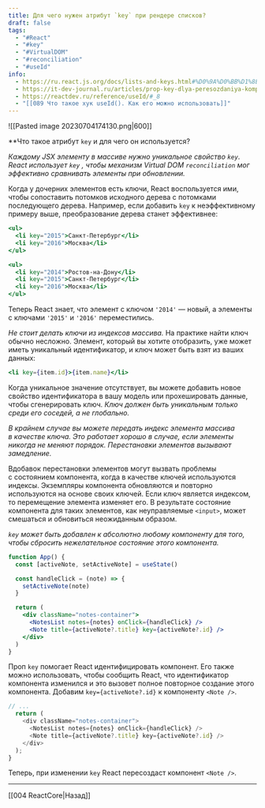 ```yaml
---
title: Для чего нужен атрибут `key` при рендере списков?
draft: false
tags:
  - "#React"
  - "#key"
  - "#VirtualDOM"
  - "#reconciliation"
  - "#useId"
info:
  - https://ru.react.js.org/docs/lists-and-keys.html#%D0%9A%D0%BB%D1%8E%D1%87%D0%B8
  - https://it-dev-journal.ru/articles/prop-key-dlya-peresozdaniya-komponenta-v-react-js
  - https://reactdev.ru/reference/useId/#_8
  - "[[089 Что такое хук useId(). Как его можно использовать]]"
---
```

![[Pasted image 20230704174130.png|600]]

**Что такое атрибут `key` и для чего он используется?

_Каждому JSX элементу в массиве нужно уникальное свойство `key`_.
_React использует `key` , чтобы механизм Virtual DOM `reconciliation` мог эффективно сравнивать элементы при обновлении._

Когда у дочерних элементов есть ключи, React воспользуется ими, чтобы сопоставить потомков исходного дерева с потомками последующего дерева. Например, если добавить `key` к неэффективному примеру выше, преобразование дерева станет эффективнее:

```jsx
<ul>
  <li key="2015">Санкт-Петербург</li>
  <li key="2016">Москва</li>
</ul>

<ul>
  <li key="2014">Ростов-на-Дону</li>
  <li key="2015">Санкт-Петербург</li>
  <li key="2016">Москва</li>
</ul>
```

Теперь React знает, что элемент с ключом `'2014'` — новый, а элементы с ключами `'2015'` и `'2016'` переместились.

_Не стоит делать ключи из индексов массива._ На практике найти ключ обычно несложно. Элемент, который вы хотите отобразить, уже может иметь уникальный идентификатор, и ключ может быть взят из ваших данных:

```jsx
<li key={item.id}>{item.name}</li>
```

Когда уникальное значение отсутствует, вы можете добавить новое свойство идентификатора в вашу модель или прохешировать данные, чтобы сгенерировать ключ. _Ключ должен быть уникальным только среди его соседей, а не глобально._

_В крайнем случае вы можете передать индекс элемента массива в качестве ключа. Это работает хорошо в случае, если элементы никогда не меняют порядок. Перестановки элементов вызывают замедление._

Вдобавок перестановки элементов могут вызвать проблемы с состоянием компонента, когда в качестве ключей используются индексы. Экземпляры компонента обновляются и повторно используются на основе своих ключей. Если ключ является индексом, то перемещение элемента изменяет его. В результате состояние компонента для таких элементов, как неуправляемые `<input>`, может смешаться и обновиться неожиданным образом.

_`key` может быть добавлен к абсолютно любому компоненту для того, чтобы сбросить нежелательное состояние этого компонента._

```jsx
function App() {
  const [activeNote, setActiveNote] = useState()

  const handleClick = (note) => {
    setActiveNote(note)
  }

  return (
    <div className="notes-container">
      <NotesList notes={notes} onClick={handleClick} />
      <Note title={activeNote?.title} key={activeNote?.id} />
    </div>
  )
}
```

Проп `key` помогает React идентифицировать компонент. Его также можно использовать, чтобы сообщить React, что идентификатор компонента изменился и это вызовет полное повторное создание этого компонента. Добавим `key={activeNote?.id}` к компоненту `<Note />`.

```javascript
// ...
  return (
    <div className="notes-container">
      <NotesList notes={notes} onClick={handleClick} />
      <Note title={activeNote?.title} key={activeNote?.id} />
    </div>
  );
}
```

Теперь, при изменении `key` React пересоздаст компонент `<Note />`.

---

[[004 ReactCore|Назад]]
